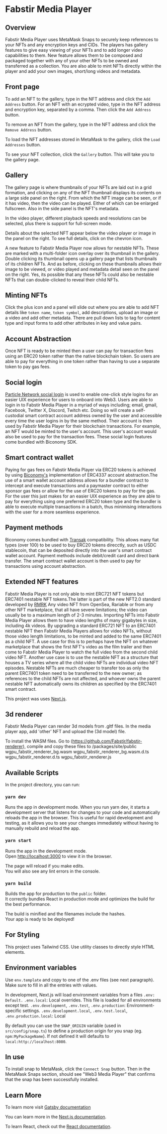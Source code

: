 # Fabstir Media Player

## Overview

Fabstir Media Player uses MetaMask Snaps to securely keep references to your NFTs and any encryption keys and CIDs. The players has gallery features to give easy viewing of your NFTs and to add longer video capabilities to them. New feature allows them to be composed and packaged together with any of your other NFTs to be owned and transferred as a collection. You are also able to mint NFTs directly within the player and add your own images, short/long videos and metadata.

## Front page

To add an NFT to the gallery, type in the NFT address and click the `Add Address` button.
For an NFT with an ecrypted video, type in the NFT address and encryption key, separated by a comma. Then click the `Add Address` button.

To remove an NFT from the gallery, type in the NFT address and click the `Remove Address` button.

To load the NFT addresses stored in MetaMask to the gallery, click the `Load Addresses` button.

To see your NFT collection, click the `Gallery` button. This will take you to the gallery page.

## Gallery

The gallery page is where thumbnails of your NFTs are laid out in a grid formation, and clicking on any of the NFT thumbnail displays its contents on a large side panel on the right. From which the NFT image can be seen, or if it has video, then the video can be played. Either of which can be enlarged fullscreen. Also in the side panel is the NFT's metadata.

In the video player, different playback speeds and resolutions can be selected, plus there is support for full-screen mode.

Details about the selected NFT appear below the video player or image in the panel on the right. To see full details, click on the chevron icon.

A new feature to Fabstir Media Player now allows for nestable NFTs. These are marked with a multi-folder icon overlay over its thumbnail in the gallery. Double clicking its thumbnail opens up a gallery page that lists thumbnails of its children NFTs. And as before, clicking on these thumbnails allows their image to be viewed, or video played and metadata detail seen on the panel on the right. Yes, its possible that any these NFTs could also be nestable NFTs that can double-clicked to reveal their child NFTs.

## Minting NFTs

Click the plus icon and a panel will slide out where you are able to add NFT details like `token name`, `token symbol`, add descriptions, upload an image or a video and add other metadata. There are pull down lists to tag for content type and input forms to add other attributes in key and value pairs.

## Account Abstraction

Once NFT is ready to be minted then a user can pay for transaction fees using an ERC20 token rather than the native blockchain token. So users are able to pay for everything in one token rather than having to use a separate token to pay gas fees.

## Social login

[Particle Network social login](https://particle.network/auth-introduction.html) is used to enable one-click style logins for an easier UIX experience for users to onboard into Web3. Users are able to login in to Fabstir Media Player in a myriad of ways including; email, gmail, Facebook, Twitter X, Discord, Twitch etc. Doing so will create a self-custodial smart contract account address owned by the user and accessible every time the user logins in by the same method. Their account is then used by Fabstir Media Player for their blockchain transactions. For example, an NFT would be minted to the user's account. This user's account would also be used to pay for the transaction fees. These social login features come bundled with Biconomy SDK.

## Smart contract wallet

Paying for gas fees on Fabstir Media Player via ERC20 tokens is achieved by using [Biconomy's](https://www.biconomy.io/) implementation of ERC4337 account abstraction.The use of a smart wallet account address allows for a bundler contract to intercept and execute transactions and a paymaster contract to either sponsor gas fees or allow for the use of ERC20 tokens to pay for the gas. For the user this just makes for an easier UIX experience as they are able to pay for everything using one preferred ERC20 token type and the bundler is able to execute multiple transactions in a batch, thus minimising interactions with the user for a more seamless experience.

## Payment methods

Biconomy comes bundled with [Transak](https://transak.com/) compatibility. This allows many fiat types (over 100) to be used to buy ERC20 tokens direcctly, such as USDC stablecoin, that can be deposited directly into the user's smart contract wallet account. Payment methods include debit/credit card and direct bank transfer.
The smart contract wallet account is then used to pay for transactions using account abstraction.

## Extended NFT features

Fabstir Media Player is not only able to mint ERC721 NFT tokens but ERC7401 nestable NFT tokens.The latter is part of the new NFT2.0 standard developed by [RMRK](https://singular.app/)
Any video NFT from OpenSea, Rariable or from any other NFT marketplace, that all have severe limitations; the video can usually be to a maximum length of 2-3 minutes. Importing NFTs into Fabstir Media Player allows them to have video lengths of many gigabytes in size, including 4k videos.
By upgrading a standard ERC721 NFT to an ERC7401 nestable NFT then Fabstir Media Players allows for video NFTs, without those video length limitations, to be minted and added to the same ERC7401 as a child NFT. A use case for this is to perhaps have the NFT on whatever marketplace that shows the first NFT's video as the film trailer and then come to Fabstir Media Player to watch the full video from the second child video NFT. Another use case is to use the nestable NFT as a structure that houses a TV series where all the child video NFTs are individual video NFT episodes. Nestable NFTs are much cheaper to transfer too as only the parent ERC7401 token need to be transferred to the new owner; as references to the child NFTs are not affected, and whoever owns the parent nestable NFT automatically owns its children as specified by the ERC7401 smart contract.

This project was uses [Next.js](https://nextjs.org/).

## 3d renderer

Fabstir Media Player can render 3d models from .gltf files. In the media player app, add 'other' NFT and upload the (3d model) file.

To install the WASM files. Go to (https://github.com/Fabstir/fabstir-renderer), compile and copy these files to /packages/site/public
wgpu_fabstir_renderer_bg.wasm
wgpu_fabstir_renderer_bg.wasm.d.ts
wgpu_fabstir_renderer.d.ts
wgpu_fabstir_renderer.js

## Available Scripts

In the project directory, you can run:

### `yarn dev`

Runs the app in development mode. When you run yarn dev, it starts a development server that listens for changes to your code and automatically reloads the app in the browser. This is useful for rapid development and testing, as it allows you to see your changes immediately without having to manually rebuild and reload the app.

### `yarn start`

Runs the app in the development mode.\
Open [http://localhost:3000](http://localhost:3000) to view it in the browser.

The page will reload if you make edits.\
You will also see any lint errors in the console.

### `yarn build`

Builds the app for production to the `public` folder.\
It correctly bundles React in production mode and optimizes the build for the best performance.

The build is minified and the filenames include the hashes.\
Your app is ready to be deployed!

## For Styling

This project uses Tailwind CSS. Use utility classes to directly style HTML elements.

## Environment variables

Use `env.template` and copy to one of the .env files (see next paragraph). Make sure to fill in all the entries with values.

In development, Next.js will load environment variables from a files
`.env: Default.`
`.env.local`: Local overrides. This file is loaded for all environments except test.
`.env.development`, `.env.test`, `.env.production`: Environment-specific settings.
`.env.development.local`, `.env.test.local`, `.env.production.local`: Local

By default you can use the `SNAP_ORIGIN` variable (used in `src/config/snap.ts`) to define a production origin for you snap (eg. `npm:MyPackageName`). If not defined it will defaults to `local:http://localhost:8080`.

## In use

To install snap to MetaMask, click the `Connect Snap` button. Then in the MetaMask Snaps section, should see "Web3 Media Player" that confirms that the snap has been successfully installed.

## Learn More

To learn more visit [Gatsby documentation](https://www.gatsbyjs.com/docs/how-to/local-development/environment-variables/)

You can learn more in the [Next.js documentation](https://nextjs.org/docs).

To learn React, check out the [React documentation](https://reactjs.org/).
